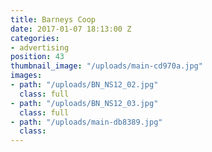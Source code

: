 ```yaml
---
title: Barneys Coop
date: 2017-01-07 18:13:00 Z
categories:
- advertising
position: 43
thumbnail_image: "/uploads/main-cd970a.jpg"
images:
- path: "/uploads/BN_NS12_02.jpg"
  class: full
- path: "/uploads/BN_NS12_03.jpg"
  class: full
- path: "/uploads/main-db8389.jpg"
  class: 
---
```


